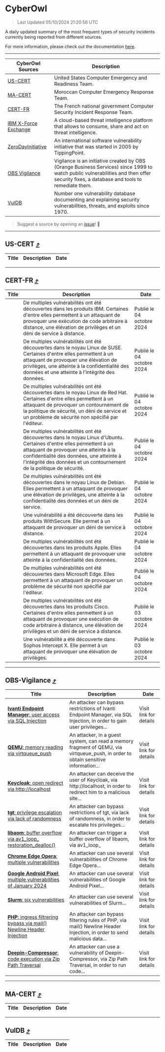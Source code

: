 
 <div id='top'></div>

# CyberOwl

 > Last Updated 05/10/2024 21:20:56 UTC
 
 A daily updated summary of the most frequent types of security incidents currently being reported from different sources.
 
 For more information, please check out the documentation [here](./docs/README.md).
 
 ---
 |CyberOwl Sources|Description|
 |---|---|
 |[US-CERT](#us-cert-arrow_heading_up)|United States Computer Emergency and Readiness Team.|
 |[MA-CERT](#ma-cert-arrow_heading_up)|Moroccan Computer Emergency Response Team.|
 |[CERT-FR](#cert-fr-arrow_heading_up)|The French national government Computer Security Incident Response Team.|
 |[IBM X-Force Exchange](#ibmcloud-arrow_heading_up)|A cloud-based threat intelligence platform that allows to consume, share and act on threat intelligence.|
 |[ZeroDayInitiative](#zerodayinitiative-arrow_heading_up)|An international software vulnerability initiative that was started in 2005 by TippingPoint.|
 |[OBS Vigilance](#obs-vigilance-arrow_heading_up)|Vigilance is an initiative created by OBS (Orange Business Services) since 1999 to watch public vulnerabilities and then offer security fixes, a database and tools to remediate them.|
 |[VulDB](#vuldb-arrow_heading_up)|Number one vulnerability database documenting and explaining security vulnerabilities, threats, and exploits since 1970.|
 
 > Suggest a source by opening an [issue](https://github.com/karimhabush/cyberowl/issues)! :raised_hands:
 ---

## US-CERT [:arrow_heading_up:](#cyberowl)

 |Title|Description|Date|
 |---|---|---|
 
 ---

## CERT-FR [:arrow_heading_up:](#cyberowl)

 |Title|Description|Date|
 |---|---|---|
 |[](https://www.cert.ssi.gouv.fr/avis/CERTFR-2024-AVI-0841/)|De multiples vulnérabilités ont été découvertes dans les produits IBM. Certaines d'entre elles permettent à un attaquant de provoquer une exécution de code arbitraire à distance, une élévation de privilèges et un déni de service à distance.|Publié le 04 octobre 2024|
 |[](https://www.cert.ssi.gouv.fr/avis/CERTFR-2024-AVI-0840/)|De multiples vulnérabilités ont été découvertes dans le noyau Linux de SUSE. Certaines d'entre elles permettent à un attaquant de provoquer une élévation de privilèges, une atteinte à la confidentialité des données et une atteinte à l'intégrité des données.|Publié le 04 octobre 2024|
 |[](https://www.cert.ssi.gouv.fr/avis/CERTFR-2024-AVI-0839/)|De multiples vulnérabilités ont été découvertes dans le noyau Linux de Red Hat. Certaines d'entre elles permettent à un attaquant de provoquer un contournement de la politique de sécurité, un déni de service et un problème de sécurité non spécifié par l'éditeur.|Publié le 04 octobre 2024|
 |[](https://www.cert.ssi.gouv.fr/avis/CERTFR-2024-AVI-0838/)|De multiples vulnérabilités ont été découvertes dans le noyau Linux d'Ubuntu. Certaines d'entre elles permettent à un attaquant de provoquer une atteinte à la confidentialité des données, une atteinte à l'intégrité des données et un contournement de la politique de sécurité.|Publié le 04 octobre 2024|
 |[](https://www.cert.ssi.gouv.fr/avis/CERTFR-2024-AVI-0837/)|De multiples vulnérabilités ont été découvertes dans le noyau Linux de Debian. Elles permettent à un attaquant de provoquer une élévation de privilèges, une atteinte à la confidentialité des données et un déni de service.|Publié le 04 octobre 2024|
 |[](https://www.cert.ssi.gouv.fr/avis/CERTFR-2024-AVI-0836/)|Une vulnérabilité a été découverte dans les produits WithSecure. Elle permet à un attaquant de provoquer un déni de service à distance.|Publié le 04 octobre 2024|
 |[](https://www.cert.ssi.gouv.fr/avis/CERTFR-2024-AVI-0835/)|De multiples vulnérabilités ont été découvertes dans les produits Apple. Elles permettent à un attaquant de provoquer une atteinte à la confidentialité des données.|Publié le 04 octobre 2024|
 |[](https://www.cert.ssi.gouv.fr/avis/CERTFR-2024-AVI-0834/)|De multiples vulnérabilités ont été découvertes dans Microsoft Edge. Elles permettent à un attaquant de provoquer un problème de sécurité non spécifié par l'éditeur.|Publié le 04 octobre 2024|
 |[](https://www.cert.ssi.gouv.fr/avis/CERTFR-2024-AVI-0833/)|De multiples vulnérabilités ont été découvertes dans les produits Cisco. Certaines d'entre elles permettent à un attaquant de provoquer une exécution de code arbitraire à distance, une élévation de privilèges et un déni de service à distance.|Publié le 03 octobre 2024|
 |[](https://www.cert.ssi.gouv.fr/avis/CERTFR-2024-AVI-0832/)|Une vulnérabilité a été découverte dans Sophos Intercept X. Elle permet à un attaquant de provoquer une élévation de privilèges.|Publié le 03 octobre 2024|
 
 ---

## OBS-Vigilance [:arrow_heading_up:](#cyberowl)

 |Title|Description|Date|
 |---|---|---|
 |[<a href="https://vigilance.fr/vulnerability/Ivanti-Endpoint-Manager-user-access-via-SQL-Injection-43225" class="noirorange"><b>Ivanti Endpoint Manager</b>: user access via SQL Injection</a>](https://vigilance.fr/vulnerability/Ivanti-Endpoint-Manager-user-access-via-SQL-Injection-43225)|An attacker can bypass restrictions of Ivanti Endpoint Manager, via SQL Injection, in order to gain user privileges...|Visit link for details|
 |[<a href="https://vigilance.fr/vulnerability/QEMU-memory-reading-via-virtqueue-push-45200" class="noirorange"><b>QEMU</b>: memory reading via virtqueue_push</a>](https://vigilance.fr/vulnerability/QEMU-memory-reading-via-virtqueue-push-45200)|An attacker, in a guest system, can read a memory fragment of QEMU, via virtqueue_push, in order to obtain sensitive information...|Visit link for details|
 |[<a href="https://vigilance.fr/vulnerability/Keycloak-open-redirect-via-http-localhost-45196" class="noirorange"><b>Keycloak</b>: open redirect via http://localhost</a>](https://vigilance.fr/vulnerability/Keycloak-open-redirect-via-http-localhost-45196)|An attacker can deceive the user of Keycloak, via http://localhost, in order to redirect him to a malicious site...|Visit link for details|
 |[<a href="https://vigilance.fr/vulnerability/tgt-privilege-escalation-via-lack-of-randomness-45193" class="noirorange"><b>tgt</b>: privilege escalation via lack of randomness</a>](https://vigilance.fr/vulnerability/tgt-privilege-escalation-via-lack-of-randomness-45193)|An attacker can bypass restrictions of tgt, via lack of randomness, in order to escalate his privileges...|Visit link for details|
 |[<a href="https://vigilance.fr/vulnerability/libaom-buffer-overflow-via-av1-loop-restoration-dealloc-43222" class="noirorange"><b>libaom</b>: buffer overflow via av1_loop_<wbr>restoration_dealloc(<wbr>)</wbr></wbr></a>](https://vigilance.fr/vulnerability/libaom-buffer-overflow-via-av1-loop-restoration-dealloc-43222)|An attacker can trigger a buffer overflow of libaom, via av1_loop_|Visit link for details|
 |[<a href="https://vigilance.fr/vulnerability/Chrome-Edge-Opera-multiple-vulnerabilities-43220" class="noirorange"><b>Chrome  Edge  Opera</b>: multiple vulnerabilities</a>](https://vigilance.fr/vulnerability/Chrome-Edge-Opera-multiple-vulnerabilities-43220)|An attacker can use several vulnerabilities of Chrome  Edge  Opera...|Visit link for details|
 |[<a href="https://vigilance.fr/vulnerability/Google-Android-Pixel-multiple-vulnerabilities-of-January-2024-43214" class="noirorange"><b>Google Android  Pixel</b>: multiple vulnerabilities of January 2024</a>](https://vigilance.fr/vulnerability/Google-Android-Pixel-multiple-vulnerabilities-of-January-2024-43214)|An attacker can use several vulnerabilities of Google Android  Pixel...|Visit link for details|
 |[<a href="https://vigilance.fr/vulnerability/Slurm-six-vulnerabilities-43209" class="noirorange"><b>Slurm</b>: six vulnerabilities</a>](https://vigilance.fr/vulnerability/Slurm-six-vulnerabilities-43209)|An attacker can use several vulnerabilities of Slurm...|Visit link for details|
 |[<a href="https://vigilance.fr/vulnerability/PHP-ingress-filtrering-bypass-via-mail-Newline-Header-Injection-44856" class="noirorange"><b>PHP</b>: ingress filtrering bypass via mail() Newline Header Injection</a>](https://vigilance.fr/vulnerability/PHP-ingress-filtrering-bypass-via-mail-Newline-Header-Injection-44856)|An attacker can bypass filtering rules of PHP, via mail() Newline Header Injection, in order to send malicious data...|Visit link for details|
 |[<a href="https://vigilance.fr/vulnerability/Deepin-Compressor-code-execution-via-Zip-Path-Traversal-43204" class="noirorange"><b>Deepin-Compressor</b>: code execution via Zip Path Traversal</a>](https://vigilance.fr/vulnerability/Deepin-Compressor-code-execution-via-Zip-Path-Traversal-43204)|An attacker can use a vulnerability of Deepin-Compressor, via Zip Path Traversal, in order to run code...|Visit link for details|
 
 ---

## MA-CERT [:arrow_heading_up:](#cyberowl)

 |Title|Description|Date|
 |---|---|---|
 
 ---

## VulDB [:arrow_heading_up:](#cyberowl)

 |Title|Description|Date|
 |---|---|---|
 